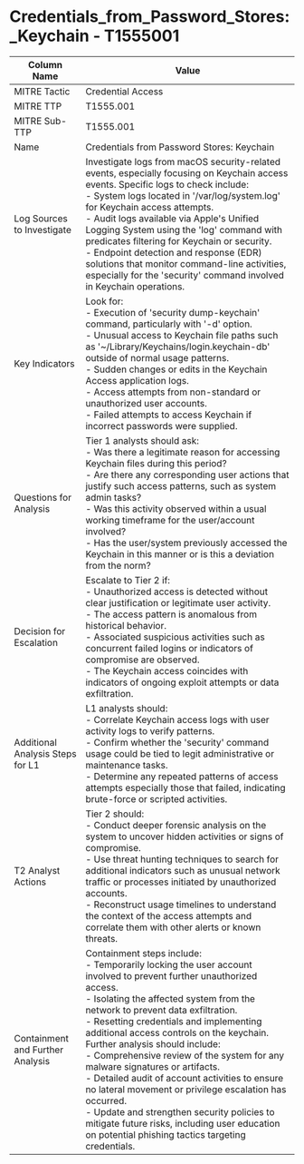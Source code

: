 # Credentials_from_Password_Stores:_Keychain - T1555001

| Column Name | Value |
|-------------|-------|
| MITRE Tactic | Credential Access |
| MITRE TTP | T1555.001 |
| MITRE Sub-TTP | T1555.001 |
| Name | Credentials from Password Stores: Keychain |
| Log Sources to Investigate | Investigate logs from macOS security-related events, especially focusing on Keychain access events. Specific logs to check include:<br>- System logs located in '/var/log/system.log' for Keychain access attempts.<br>- Audit logs available via Apple's Unified Logging System using the 'log' command with predicates filtering for Keychain or security.<br>- Endpoint detection and response (EDR) solutions that monitor command-line activities, especially for the 'security' command involved in Keychain operations. |
| Key Indicators | Look for:<br>- Execution of 'security dump-keychain' command, particularly with '-d' option.<br>- Unusual access to Keychain file paths such as '~/Library/Keychains/login.keychain-db' outside of normal usage patterns.<br>- Sudden changes or edits in the Keychain Access application logs.<br>- Access attempts from non-standard or unauthorized user accounts.<br>- Failed attempts to access Keychain if incorrect passwords were supplied. |
| Questions for Analysis | Tier 1 analysts should ask:<br>- Was there a legitimate reason for accessing Keychain files during this period?<br>- Are there any corresponding user actions that justify such access patterns, such as system admin tasks?<br>- Was this activity observed within a usual working timeframe for the user/account involved?<br>- Has the user/system previously accessed the Keychain in this manner or is this a deviation from the norm? |
| Decision for Escalation | Escalate to Tier 2 if:<br>- Unauthorized access is detected without clear justification or legitimate user activity.<br>- The access pattern is anomalous from historical behavior.<br>- Associated suspicious activities such as concurrent failed logins or indicators of compromise are observed.<br>- The Keychain access coincides with indicators of ongoing exploit attempts or data exfiltration. |
| Additional Analysis Steps for L1 | L1 analysts should:<br>- Correlate Keychain access logs with user activity logs to verify patterns.<br>- Confirm whether the 'security' command usage could be tied to legit administrative or maintenance tasks.<br>- Determine any repeated patterns of access attempts especially those that failed, indicating brute-force or scripted activities. |
| T2 Analyst Actions | Tier 2 should:<br>- Conduct deeper forensic analysis on the system to uncover hidden activities or signs of compromise.<br>- Use threat hunting techniques to search for additional indicators such as unusual network traffic or processes initiated by unauthorized accounts.<br>- Reconstruct usage timelines to understand the context of the access attempts and correlate them with other alerts or known threats. |
| Containment and Further Analysis | Containment steps include:<br>- Temporarily locking the user account involved to prevent further unauthorized access.<br>- Isolating the affected system from the network to prevent data exfiltration.<br>- Resetting credentials and implementing additional access controls on the keychain.<br>Further analysis should include:<br>- Comprehensive review of the system for any malware signatures or artifacts.<br>- Detailed audit of account activities to ensure no lateral movement or privilege escalation has occurred.<br>- Update and strengthen security policies to mitigate future risks, including user education on potential phishing tactics targeting credentials. |

